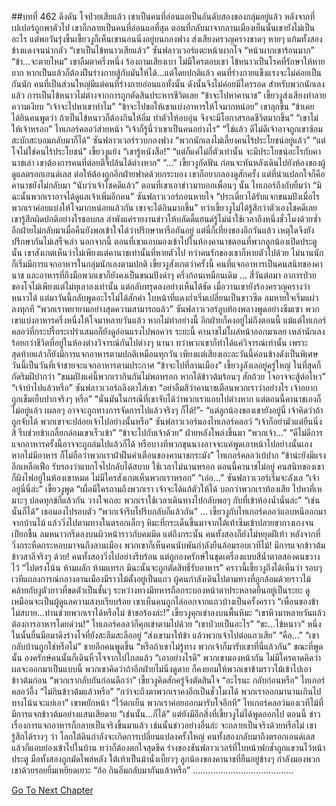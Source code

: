 ##บทที่ 462 ดึงดัน
โจป่วยเสียแล้ว
เขาเป็นคนที่อ่อนแอเป็นอันดับสองของกลุ่มอยู่แล้ว หลังจากที่เปเปอร์ถูกพาตัวไป เขาก็กลายเป็นคนที่อ่อนแอที่สุด ตอนที่กลับมาจากลานเมืองเย็นนั้นเขายังไม่เป็นอะไร แต่พอวันรุ่งขึ้นเขี้ยวงูก็เห็นเขานอนนิ่งอยู่บนกองฟาง ส่งเสียงครวญครางขาดๆ หายๆ แก้มทั้งสองข้างแดงจนน่ากลัว
“เขาเป็นไข้หนาวเสียแล้ว” ซันฟลาวเวอร์แตะหน้าผากโจ “หน้าผากเขาร้อนมาก”
“ข้า...จะตายไหม”
เขาลืมตาครึ่งหนึ่ง ร้องถามเสียงเบา
ไม่มีใครตอบเขา
ไข้หนาวเป็นโรคที่รักษาให้หายยาก หากเป็นแล้วก็ต้องฝืนร่างกายสู้กับมันให้ได้...แต่โดยปกติแล้ว คนที่ร่างกายแข็งแรงจะไม่ค่อยเป็นกันนัก คนที่เป็นส่วนใหญ่มีแต่คนที่ร่างกายอ่อนแอทั้งนั้น ดังนั้นจึงไม่ค่อยมีใครรอด สำหรับพวกนักเลงแล้ว การเป็นไข้หนาวไม่ต่างจากการถูกตัดสินประหารชีวิตเลย
“ข้าจะไปหาคานาช” เขี้ยวงูส่งเสียงทำลายความเงียบ
“เจ้าจะไปหาเขาทำไม”
“ข้าจะไปขอให้เขาแบ่งอาหารให้โจมากหน่อย” เขาลุกขึ้น “ข้าเคยได้ยินคนพูดว่า ถ้าเป็นไข้หนาวก็ต้องกินให้อิ่ม ทำตัวให้อบอุ่น จึงจะมีโอกาสรอดชีวิตมากขึ้น”
“เขาไม่ให้เจ้าหรอก” ไทเกอร์คลอว์ส่ายหน้า “เจ้าก็รู้นี่ว่าเขาเป็นคนอย่างไร”
“ใช่แล้ว ดีไม่ดีเจ้าอาจถูกเขาซ้อมสะบักสะบอมกลับมาก็ได้” ซันฟลาวเวอร์รวบกองฟาง “พวกนักเลงไม่เลี้ยงคนไร้ประโยชน์อยู่แล้ว”
“แต่โจไม่ใช่คนไร้ประโยชน์” เขี้ยวงูแย้ง “เขารู้หนังสือ!”
“แต่ก็แค่ไม่กี่ตัวเท่านั้น จะมีประโยชน์อะไรกับคานาชเล่า เขาต้องการคนที่ต่อยตีจี้ปล้นได้ต่างหาก”
“...” เขี้ยวงูกัดฟัน ก่อนจะหันหลังเดินไปยังห้องของผู้ดูแลตรอกเอนด์เลส ต่อให้ต้องถูกอีกฝ่ายฟาดด้วยกระบอง เขาก็อยากลองดูสักครั้ง
แต่ที่น่าแปลกใจก็คือ คานาชยังไม่กลับมา
“นับว่าเจ้าโชคดีแล้ว” ตอนที่เขาเอาข่าวมาบอกเพื่อนๆ นั้น ไทเกอร์ถึงกับยิ้มว่า “มิฉะนั้นพวกเราอาจได้ดูแลเจ้าเพิ่มอีกคน”
ซันฟลาวเวอร์ถอนหายใจ “ประเดี๋ยวได้รับแจกขนมปังเมื่อไร พวกเราค่อยแบ่งให้โจมากหน่อยแล้วกัน เขาจะได้กินมากขึ้น”
ทว่าเขี้ยวงูไม่ได้รู้สึกว่าตัวเองโชคดีเลย เขารู้สึกผิดปกติอย่างไรชอบกล
ลำพังแค่รายงานข่าวให้บลัดดี้แฮนด์รู้ไม่น่าใช้เวลาถึงหนึ่งชั่วโมงด้วยซ้ำ อีกฝ่ายไม่กลับมาเมื่อคืนยังพอเข้าใจได้ว่าปรึกษาหารือกันอยู่ แต่นี่ก็เที่ยงของอีกวันแล้ว เหตุใดจึงยังปรึกษากันไม่เสร็จเล่า นอกจากนี้ ตอนที่เขาแอบมองเข้าไปในห้องคานาชตอนที่พวกลูกน้องเปิดประตูนั้น เขาสังเกตเห็นว่าไม่เพียงแต่คานาชเท่านั้นที่หายตัวไป ทว่าคนรักของเขาก็หายตัวไปด้วย
ไม่นานนักก็เริ่มมีการแจกอาหารในกลุ่มนักเลงตามปกติ เขี้ยวงูสังเกตว่าครั้งนี้ คนที่แจกอาหารเป็นคนสนิทของคานาช
และอาหารที่ถึงมือพวกเขาก็ยังคงเป็นขนมปังดำๆ ครึ่งก้อนเหมือนเดิม
…
สี่วันต่อมา อาการป่วยของโจไม่เพียงแต่ไม่ทุเลาลงเท่านั้น แต่กลับทรุดลงอย่างเห็นได้ชัด
เมื่อวานเขายังร้องครวญครางว่าหนาวได้ แต่มาวันนี้กลับพูดอะไรไม่ได้สักคำ ใบหน้าที่แดงก่ำเริ่มเปลี่ยนเป็นขาวซีด ลมหายใจเริ่มแผ่วลงทุกที
“พวกเราพยายามอย่างสุดความสามารถแล้ว” ซันฟลาวเวอร์ลูบท้องพลางพูดอย่างซึมเซา
พวกเขาแบ่งอาหารครึ่งหนึ่งให้โจมาหลายวันแล้ว หากไม่ทำอย่างนี้ อีกฝ่ายก็คงอยู่ไม่ถึงตอนนี้ แม้แต่ไทเกอร์คลอว์ที่กระปรี้กระเปร่าเสมอก็ยังดูอ่อนแรงไปพอควร
ระยะนี้ คานาชไม่โผล่หน้าออกมาเลย
เหล่านักเลงร้อยกว่าชีวิตที่อยู่ในห้องต่างวิจารณ์กันไปต่างๆ นานา ทว่าพวกเขาก็ทำได้แค่วิจารณ์เท่านั้น เพราะสุดท้ายแล้วก็ยังมีการแจกอาหารตามปกติเหมือนทุกวัน เพียงแต่เสียงเอะอะวันนี้ค่อนข้างดังเป็นพิเศษ
วันนี้เป็นวันที่เจ้าชายจะแจกอาหารตามประกาศ
“ข้าจะไปที่ลานเมือง” เขี้ยวงูลังเลอยู่ครู่ใหญ่ ในที่สุดก็กัดริมฝีปากว่า “ขนมปังแค่นี้พวกเรากินกันไม่พอหรอก หากได้ข้าวต้มร้อนๆ สักถ้วย โจอาจจะสู้ต่อไหว”
“เจ้าบ้าไปแล้วหรือ” ซันฟลาวเวอร์ถลึงตาใส่เขา “อย่าลืมสิว่าคานาชเตือนพวกเราว่าอย่างไร เจ้าอยากถูกเข็มเย็บปากจริงๆ หรือ”
“นั่นมันในกรณีที่เขาจับได้ว่าพวกเราแอบไปต่างหาก แต่ตอนนี้คานาชเองก็ไม่อยู่แล้ว เผลอๆ อาจจะถูกทางการจัดการไปแล้วจริงๆ ก็ได้!”-
“แต่ลูกน้องของเขายังอยู่นี่ เจ้าคิดว่าถ้าถูกจับได้ พวกเขาจะปล่อยเจ้าไปอย่างนั้นหรือ” ซันฟลาวเวอร์มองไทเกอร์คลอว์ “เจ้าก็อย่ามัวแต่ยืนนิ่งสิ รีบช่วยข้าเกลี้ยกล่อมเขาเร็วเข้า”
“ข้าจะไปกับเจ้าด้วย” ฝ่ายหลังโพล่งขึ้นมา
“พวกเจ้า...”
“ดีไม่ดีการแจกอาหารครั้งนี้อาจจะถูกล่มไปแล้วก็ได้ หรือบางทีพวกขุนนางอาจจะแค่พูดเอาหน้าไปอย่างนั้นเอง หากไม่มีอาหาร ก็ไม่ถือว่าพวกเราฝ่าฝืนคำเตือนของคานาชกระมัง” ไทเกอร์คลอว์เบ้ปาก “ข้าน่ะยังมีแรงอีกเหลือเฟือ รับรองว่าแบกโจไปกลับได้สบาย ใช้เวลาไม่นานหรอก ตอนนี้คานาชไม่อยู่ คนสนิทของเขาก็ผิงไฟอยู่ในห้องเขาหมด ไม่มีใครสังเกตเห็นพวกเราหรอก”
“เอ่อ...” ซันฟลาวเวอร์เริ่มจะลังเล
“เจ้าอยู่นี่นี่ล่ะ” เขี้ยวงูพูด “เผื่อมีใครถามถึงพวกเรา เจ้าจะได้แก้ตัวให้ได้ บอกว่าพวกเราท้องเสีย ไปหาที่เหมาะๆ ปลดทุกข์ก็แล้วกัน วางใจเถอะ พวกเราใช้เวลาเดินทางไปกลับพอๆ กับที่เข้าห้องน้ำนั่นล่ะ”
“เช่นนั้นก็ได้” เธอมองไปรอบตัว “พวกเจ้ารีบไปรีบกลับก็แล้วกัน”
…
เขี้ยวงูกับไทเกอร์คลอว์แอบหนีออกมาจากบ้านไม้ แล้ววิ่งไปตามทางในตรอกเล็กๆ หิมะที่กระเด็นขึ้นมาจากใต้เท้าซึมเข้าปลายขากางเกงจนเปียกชื้น ลมหนาวกรีดลงบนผิวหน้าราวกับคมมีด แต่ถึงกระนั้น คนทั้งสองก็ยังไม่หยุดฝีเท้า หลังจากที่วิ่งกระหืดกระหอบมาจนถึงลานเมือง พวกเขาก็เห็นคนนับพันกำลังยืนล้อมรอบเวทีไม้!
มีการแจกข้าวต้มข้าวสาลีจริงๆ ด้วย!
คนทั้งสองวิ่งไปอย่างรีบร้อน แต่ถูกองครักษ์ในชุดเครื่องแบบสีน้ำตาลสองคนขวางไว้ “ไปตรงโน้น ห้ามผลัก ห้ามแทรก มิฉะนั้นจะถูกตัดสิทธิ์รับอาหาร”
คราวนี้เขี้ยวงูถึงได้เห็นว่า รอบๆ เวทีแถลงการณ์กลางลานเมืองมีราวไม้ตั้งอยู่เป็นแถว ผู้คนกำลังเดินไปตามทางที่ถูกล้อมด้วยราวไม้ คล้ายกับงูตัวยาวที่ขดตัวเป็นชั้นๆ ระหว่างทางมีทหารถือกระบองหน้าตาประหลาดยืนอยู่เป็นระยะ ดูเหมือนจะเป็นผู้ดูแลความสงบเรียบร้อย เขาเห็นคนถูกไล่ออกจากแถวบ้างเป็นครั้งคราว
“เพื่อนของข้าไม่สบาย...ท่านช่วยพวกเราได้หรือไม่ ข้าขอร้องล่ะ!” เขี้ยวงูคุกเข่าลงบนพื้นหิมะ
“เขาหิวมาหลายวันแล้ว ต้องการอาหารโดยด่วน!” ไทเกอร์คลอว์ก็คุกเข่าตามไปด้วย
“เขาป่วยเป็นอะไร”
“ขะ...ไข้หนาว”
หนึ่งในนั้นยื่นมือมาดึงร่างโจที่ยังสะลึมสะลืออยู่ “ส่งเขามาให้ข้า แล้วพวกเจ้าไปต่อแถวเสีย”
“คือ...”
“เขากลับบ้านถูกใช่หรือไม่” ชายอีกคนพูดขึ้น “หรือถ้าเขาไม่รู้ทาง พวกเจ้าก็มารับเขาที่นี่แล้วกัน”
ขณะที่พูดนั้น องครักษ์คนนั้นก็เดินหิ้วโจจากไปไกลแล้ว
“เอาอย่างไรดี” พวกเขามองหน้ากัน ไม่มีใครคาดคิดว่าผลจะออกมาเป็นแบบนี้ พวกเขาคิดว่าถ้าอีกฝ่ายไม่นิ่งดูดาย ก็คงยอมให้พวกเขาข้ามราวไม้เข้าไปเอาข้าวต้มก่อน
“พวกเรากลับกันก่อนดีกว่า” เขี้ยวงูคิดสักครู่จึงตัดสินใจ
“อะไรนะ กลับก่อนหรือ” ไทเกอร์คลอว์อึ้ง “ไม่กินข้าวต้มแล้วหรือ”
“กว่าจะถึงตาพวกเราคงอีกเป็นชั่วโมงได้ พวกเราออกมานานเกินไปทางโน้นจะแย่เอา” เขาพยักหน้า “ไว้ตกเย็น พวกเราค่อยออกมารับโจอีกที”
ไทเกอร์คลอว์มองเวทีไม้ที่มีการแจกข้าวต้มอย่างแสนเสียดาย “เช่นนั้น...ก็ได้”
แต่ยังมีอีกสิ่งที่เขี้ยวงูไม่ได้พูดออกไป ตอนนี้ ข่าวเรื่องการแจกอาหารก็กลายเป็นจริงขึ้นมาแล้ว เช่นนั้นข่าวอย่างอื่นล่ะ จะกลายเป็นจริงด้วยหรือไม่
เขารู้สึกได้รางๆ ว่า โลกใต้ดินกำลังจะเกิดการเปลี่ยนแปลงครั้งใหญ่
คนทั้งสองกลับมาถึงตรอกเอนด์เลสแล้วก็แอบย่องเข้าไปในบ้าน ทว่าก็ต้องตกใจสุดขีด
ร่างของซันฟลาวเวอร์ที่ใบหน้าฟกช้ำถูกแขวนไว้หน้าประตู มือทั้งสองถูกมัดไพล่หลัง ใต้เท้าเป็นม้านั่งเบี้ยวๆ ลูกน้องของคานาชที่ยืนอยู่ข้างๆ กำลังมองพวกเขาด้วยรอยยิ้มเหยียดเยาะ
“อ้อ กินอิ่มกลับมากันแล้วหรือ”
………………………………….




[Go To Next Chapter]( ./375.md)